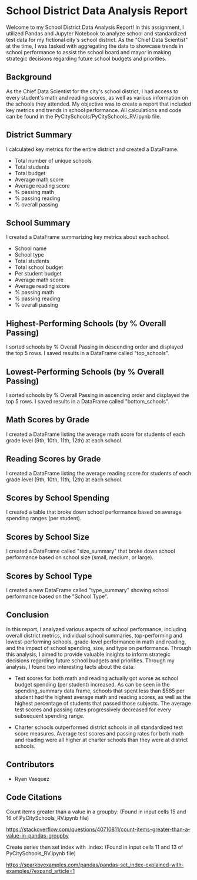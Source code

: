 # School District Data Analysis Report

Welcome to my School District Data Analysis Report! In this assignment, I utilized Pandas and Jupyter Notebook to analyze school and standardized test data for my fictional city's school district. As the "Chief Data Scientist" at the time, I was tasked with aggregating the data to showcase trends in school performance to assist the school board and mayor in making strategic decisions regarding future school budgets and priorities.

## Background

As the Chief Data Scientist for the city's school district, I had access to every student's math and reading scores, as well as various information on the schools they attended. My objective was to create a report that included key metrics and trends in school performance. All calculations and code can be found in the PyCitySchools/PyCitySchools_RV.ipynb file.

## District Summary

I calculated key metrics for the entire district and created a DataFrame.
  - Total number of unique schools
  - Total students
  - Total budget
  - Average math score
  - Average reading score
  - % passing math
  - % passing reading
  - % overall passing

## School Summary

I created a DataFrame summarizing key metrics about each school.
  - School name
  - School type
  - Total students
  - Total school budget
  - Per student budget
  - Average math score
  - Average reading score
  - % passing math
  - % passing reading
  - % overall passing

## Highest-Performing Schools (by % Overall Passing)

I sorted schools by % Overall Passing in descending order and displayed the top 5 rows. I saved results in a DataFrame called "top_schools".

## Lowest-Performing Schools (by % Overall Passing)

I sorted schools by % Overall Passing in ascending order and displayed the top 5 rows. I saved results in a DataFrame called "bottom_schools".

## Math Scores by Grade

I created a DataFrame listing the average math score for students of each grade level (9th, 10th, 11th, 12th) at each school.

## Reading Scores by Grade

I created a DataFrame listing the average reading score for students of each grade level (9th, 10th, 11th, 12th) at each school.

## Scores by School Spending

I created a table that broke down school performance based on average spending ranges (per student).

## Scores by School Size

I created a DataFrame called "size_summary" that broke down school performance based on school size (small, medium, or large).

## Scores by School Type

I created a new DataFrame called "type_summary" showing school performance based on the "School Type".

## Conclusion

In this report, I analyzed various aspects of school performance, including overall district metrics, individual school summaries, top-performing and lowest-performing schools, grade-level performance in math and reading, and the impact of school spending, size, and type on performance. Through this analysis, I aimed to provide valuable insights to inform strategic decisions regarding future school budgets and priorities. Through my analysis, I found two interesting facts about the data:

- Test scores for both math and reading actually got worse as school budget spending (per student) increased. As can be seen in the spending_summary data frame, schools that spent less than $585 per student had the highest average math and reading scores, as well as the highest percentage of students that passed those subjects. The average test scores and passing rates progressively decreased for every subsequent spending range.

- Charter schools outperformed district schools in all standardized test score measures. Average test scores and passing rates for both math and reading were all higher at charter schools than they were at district schools.

## Contributors

- Ryan Vasquez

## Code Citations

Count items greater than a value in a groupby:
(Found in input cells 15 and 16 of PyCitySchools_RV.ipynb file)

https://stackoverflow.com/questions/40710811/count-items-greater-than-a-value-in-pandas-groupby

Create series then set index with .index:
(Found in input cells 11 and 13 of PyCitySchools_RV.ipynb file)

https://sparkbyexamples.com/pandas/pandas-set_index-explained-with-examples/?expand_article=1
